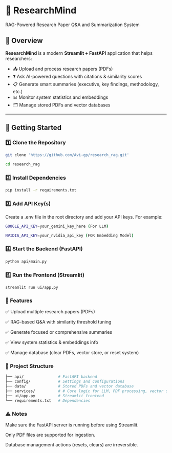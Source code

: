 # 🧠 ResearchMind
RAG-Powered Research Paper Q&A and Summarization System

## 📌 Overview
**ResearchMind** is a modern **Streamlit + FastAPI** application that helps researchers:
- 📤 Upload and process research papers (PDFs)  
- ❓ Ask AI-powered questions with citations & similarity scores  
- 📋 Generate smart summaries (executive, key findings, methodology, etc.)  
- 📊 Monitor system statistics and embeddings  
- 🗂 Manage stored PDFs and vector databases  

---

## 🚀 Getting Started

### 1️⃣ Clone the Repository
```bash
git clone 'https://github.com/Avi-gp/research_rag.git'

cd research_rag
```

### 2️⃣ Install Dependencies
```bash
pip install -r requirements.txt
```

### 3️⃣ Add API Key(s)

Create a .env file in the root directory and add your API keys. For example:
```bash
GOOGLE_API_KEY=your_gemini_key_here (For LLM)

NVIDIA_API_KEY=your_nvidia_api_key (FOR Embedding Model)

```

### 4️⃣ Start the Backend (FastAPI)
```bash
python api/main.py
```

### 5️⃣ Run the Frontend (Streamlit)
```bash
streamlit run ui/app.py
```

### 🔑 Features

✅ Upload multiple research papers (PDFs)

✅ RAG-based Q&A with similarity threshold tuning

✅ Generate focused or comprehensive summaries

✅ View system statistics & embeddings info

✅ Manage database (clear PDFs, vector store, or reset system)

### 📂 Project Structure
```bash
├── api/               # FastAPI backend
├── config/            # Settings and configurations
├── data/              # Stored PDFs and vector database
├── services/          # # Core logic for LLM, PDF processing, vector store, and RAG pipeline
├── ui/app.py          # Streamlit frontend
└── requirements.txt   # Dependencies
```

### ⚠️ Notes

Make sure the FastAPI server is running before using Streamlit.

Only PDF files are supported for ingestion.

Database management actions (resets, clears) are irreversible.


